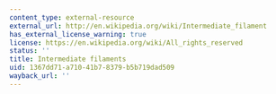 ```yaml
---
content_type: external-resource
external_url: http://en.wikipedia.org/wiki/Intermediate_filament
has_external_license_warning: true
license: https://en.wikipedia.org/wiki/All_rights_reserved
status: ''
title: Intermediate filaments
uid: 1367dd71-a710-41b7-8379-b5b719dad509
wayback_url: ''
---
```


